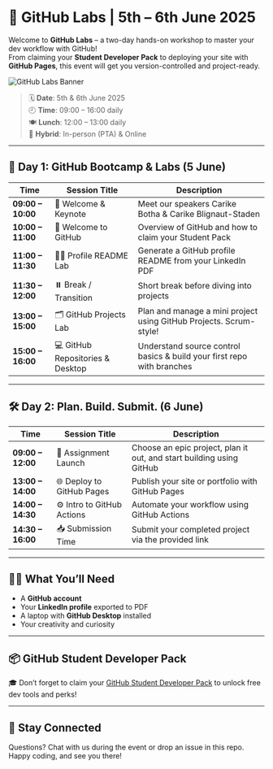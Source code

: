 # 🚀 GitHub Labs | 5th – 6th June 2025

Welcome to **GitHub Labs** – a two-day hands-on workshop to master your dev workflow with GitHub!  
From claiming your **Student Developer Pack** to deploying your site with **GitHub Pages**, this event will get you version-controlled and project-ready.

![GitHub Labs Banner](https://images.quicket.co.za/0760233_0.jpeg)

> 🗓️ **Date**: 5th & 6th June 2025  
> 🕘 **Time**: 09:00 – 16:00 daily  
> 🍽️ **Lunch**: 12:00 – 13:00 daily  
> 📍 **Hybrid**: In-person (PTA) & Online

---

## 🌟 Day 1: GitHub Bootcamp & Labs (5 June)

| Time           | Session Title                                               | Description |
|----------------|-------------------------------------------------------------|-------------|
| **09:00 – 10:00** | 🎤 Welcome & Keynote | Meet our speakers Carike Botha & Carike Blignaut-Staden |
| **10:00 – 11:00** | 🚀 Welcome to GitHub | Overview of GitHub and how to claim your Student Pack |
| **11:00 – 11:30** | 🧑‍💻 Profile README Lab | Generate a GitHub profile README from your LinkedIn PDF |
| **11:30 – 12:00** | ⏸️ Break / Transition | Short break before diving into projects |
| **13:00 – 15:00** | 🗂️ GitHub Projects Lab | Plan and manage a mini project using GitHub Projects. Scrum-style! |
| **15:00 – 16:00** | 💻 GitHub Repositories & Desktop | Understand source control basics & build your first repo with branches |

---

## 🛠️ Day 2: Plan. Build. Submit. (6 June)

| Time           | Session Title                                               | Description |
|----------------|-------------------------------------------------------------|-------------|
| **09:00 – 12:00** | 🎯 Assignment Launch | Choose an epic project, plan it out, and start building using GitHub |
| **13:00 – 14:00** | 🌐 Deploy to GitHub Pages | Publish your site or portfolio with GitHub Pages |
| **14:00 – 14:30** | ⚙️ Intro to GitHub Actions | Automate your workflow using GitHub Actions |
| **14:30 – 16:00** | 📥 Submission Time | Submit your completed project via the provided link |

---

## 🧑‍🚀 What You’ll Need

- A **GitHub account**
- Your **LinkedIn profile** exported to PDF
- A laptop with **GitHub Desktop** installed
- Your creativity and curiosity

---

## 📦 GitHub Student Developer Pack

🎓 Don’t forget to claim your [GitHub Student Developer Pack](https://education.github.com/pack) to unlock free dev tools and perks!

---

## 🔗 Stay Connected

Questions? Chat with us during the event or drop an issue in this repo.  
Happy coding, and see you there!

